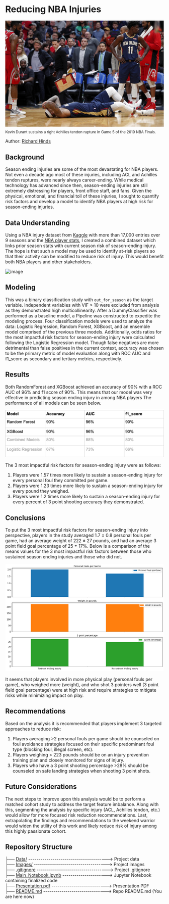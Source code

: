 # Reducing NBA Injuries
![image](https://github.com/RH3421/Reducing_NBA_Injuries/blob/main/Images/DC_Achilles.jpeg)
<sub>Kevin Durant sustains a right Achilles tendon rupture in Game 5 of the 2019 NBA Finals.</sub>

Author: [Richard Hinds](https://github.com/RH3421)

## Background
Season ending injuries are some of the most devastating for NBA players. Not even a decade ago most of these injuries, including ACL and Achilles tendon ruptures, were nearly always career-ending. While medical technology has advanced since then, season-ending injuries are still extremely distressing for players, front office staff, and fans. Given the physical, emotional, and financial toll of these injuries, I sought to quantify risk factors and develop a model to identify NBA players at high risk for season-ending injuries. 

## Data Understanding
Using a NBA injury dataset from [Kaggle](https://www.kaggle.com/datasets/ghopkins/nba-injuries-2010-2018) with more than 17,000 entries over 9 seasons and the [NBA player stats](https://www.nba.com/stats/players/traditional/?sort=PLAYER_NAME&dir=-1&Season=2009-10&SeasonType=Regular%20Season), I created a combined dataset which links prior season stats with current season risk of season-ending injury. The hope is that such a model may be used to identify at-risk players so that their activity can be modified to reduce risk of injury. This would benefit both NBA players and other stakeholders.

![image](https://github.com/RH3421/NBA_RTP/blob/main/Images/Incidence_injury.png)

## Modeling
This was a binary classification study with ```out_for_season``` as the target variable. Independent variables with VIF > 10 were excluded from analysis as they demonstrated high multicollinearity. After a DummyClassifier was performed as a baseline model, a Pipeline was constructed to expedite the modeling process. Four classification models were used to analyze the data: Logistic Regression, Random Forest, XGBoost, and an ensemble model comprised of the previous three models. Additionally, odds ratios for the most impactful risk factors for season-ending injury were calculated following the Logistic Regression model. Though false negatives are more detrimental than false positives in the current context, accuracy was chosen to be the primary metric of model evaluation along with ROC AUC and f1_score as secondary and tertiary metrics, respectively.

## Results
Both RandomForest and XGBoost achieved an accuracy of 90% with a ROC AUC of 96% and f1 score of 90%. This means that our model was very effective in predicting season ending injury in among NBA players The performance of all models can be seen below.

![image](https://github.com/RH3421/Reducing_NBA_Injuries/blob/main/Images/Model_Comparison.png) 

The 3 most impactful risk factors for season-ending injury were as follows:

1. Players were 1.57 times more likely to sustain a season-ending injury for every personal foul they committed per game.
2. Players were 1.23 times more likely to sustain a season-ending injury for every pound they weighed.
3. Players were 1.2 times more likely to sustain a season-ending injury for every percent of 3 point shooting accuracy they demonstrated.

## Conclusions 
To put the 3 most impactful risk factors for season-ending injury into perspective, players in the study averaged 1.7 ± 0.8 personal fouls per game, had an average weight of 222 ± 27 pounds, and had an average 3 point field goal percentage of 25 ± 17%. Below is a comparison of the means values for the 3 most impactful risk factors between those who sustained season ending injuries and those who did not.

![image](https://github.com/RH3421/Reducing_NBA_Injuries/blob/main/Images/Mean_risk_factors.png)

It seems that players involved in more physical play (personal fouls per game), who weighed more (weight), and who shot 3 pointers well (3 point field goal percentage) were at high risk and require strategies to mitigate risks while minimizing impact on play.

## Recommendations

Based on the analysis it is recommended that players implement 3 targeted approaches to reduce risk:

1. Players averaging >2 personal fouls per game should be counseled on foul avoidance strategies focused on their specific predominant foul type (blocking foul, illegal screen, etc).
2. Players weighing > 223 pounds should be on an injury prevention training plan and closely monitored for signs of injury.
3. Players who have a 3 point shooting percentage >28% should be counseled on safe landing strategies when shooting 3 point shots.

## Future Considerations
The next steps to improve upon this analysis would be to perform a matched cohort study to address the target feature imbalance. Along with this, segmenting the analysis by specific injury (ACL, Achilles tendon, etc.) would allow for more focused risk reduction recommendations. Last, extrapolating the findings and recommendations to the weekend warrior would widen the utility of this work and likely reduce risk of injury among this highly passionate cohort.

## Repository Structure
├── [Data/](https://github.com/RH3421/NBA_RTP/tree/main/Data) ---------------------------------------> Project data</br>
├── [Images/](https://github.com/RH3421/NBA_RTP/tree/main/Images) ------------------------------------> Project images</br>
├── [.gitignore](https://github.com/RH3421/NBA_RTP/blob/main/.gitignore) -----------------------------------> Project .gitignore</br>
├── [Main_Notebook.ipynb](https://github.com/RH3421/NBA_RTP/blob/main/Main_Notebook.ipynb) ----------------------> Jupyter Notebook containing finalized code</br>
├── [Presentation.pdf](https://github.com/RH3421/NBA_RTP/blob/main/Presentation.pdf) ---------------------------> Presentation PDF</br>
├── [README.md](https://github.com/RH3421/NBA_RTP/edit/main/README.md) -------------------------------> Repo README.md (You are here now)
